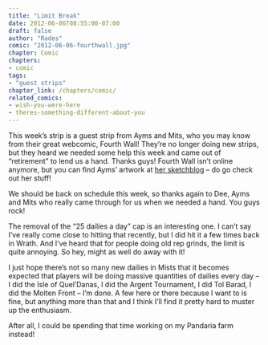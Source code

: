 ```yaml
---
title: "Limit Break"
date: 2012-06-06T08:55:00-07:00
draft: false
author: "Rades"
comic: "2012-06-06-fourthwall.jpg"
chapter: Comic
chapters:
- comic
tags:
- "guest strips"
chapter_link: /chapters/comic/
related_comics: 
- wish-you-were-here
- theres-something-different-about-you
---
```


This week’s strip is a guest strip from Ayms and Mits, who you may know from their great webcomic, Fourth Wall! They’re no longer doing new strips, but they heard we needed some help this week and came out of “retirement” to lend us a hand. Thanks guys! Fourth Wall isn’t online anymore, but you can find Ayms’ artwork at [her sketchblog](http://lateforwork.wordpress.com/) – do go check out her stuff!


We should be back on schedule this week, so thanks again to Dee, Ayms and Mits who really came through for us when we needed a hand. You guys rock!


The removal of the “25 dailies a day” cap is an interesting one. I can’t say I’ve really come close to hitting that recently, but I did hit it a few times back in Wrath. And I’ve heard that for people doing old rep grinds, the limit is quite annoying. So hey, might as well do away with it! 


I just hope there’s not so many new dailies in Mists that it becomes expected that players will be doing massive quantities of dailies every day – I did the Isle of Quel’Danas, I did the Argent Tournament, I did Tol Barad, I did the Molten Front – I’m done. A few here or there because I want to is fine, but anything more than that and I think I’ll find it pretty hard to muster up the enthusiasm.


After all, I could be spending that time working on my Pandaria farm instead!

